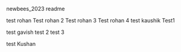 newbees_2023 readme


test rohan 
Test rohan 2
Test rohan 3
Test rohan 4 
test kaushik
Test1 

test gavish
test 2
test 3










test Kushan
